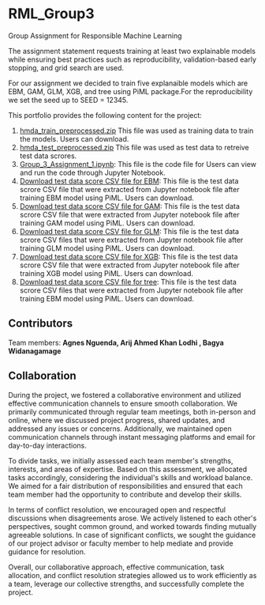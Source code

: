 # RML_Group3
Group Assignment for Responsible Machine Learning

The assignment statement requests training at least two explainable models while ensuring best practices such as reproducibility, validation-based early stopping, and grid search are used.

For our assignment we decided to train five explanaible models which are EBM, GAM, GLM, XGB, and tree using PiML package.For the reproducibility we set the seed up to SEED = 12345. 

This portfolio provides the following content for the project:

1. [hmda_train_preprocessed.zip](https://github.com/arijlodhi/RML_Group3/blob/main/hmda_train_preprocessed.zip) This file was used as training data to train the models. Users can download.
2. [hmda_test_preprocessed.zip]() This file was used as test data to retreive test data scrores.
3.  [Group_3_Assignment_1.ipynb](https://github.com/arijlodhi/RML_Group3/blob/main/Group_3_Assignment_1.ipynb): This file is the code file for  Users can view and run the code through Jupyter Notebook.
4. [Download test data score CSV file for EBM](https://github.com/arijlodhi/RML_Group3/blob/main/group3_piml_EBM.csv): This file is the test data scrore CSV file that were extracted from Jupyter notebook file after training EBM model using PiML. Users can download.
5. [Download test data score CSV file for GAM](https://github.com/arijlodhi/RML_Group3/blob/main/group3_piml_GAM.csv): This file is the test data scrore CSV file that were extracted from Jupyter notebook file after training GAM model using PiML. Users can download.
6. [Download test data score CSV file for GLM](https://github.com/arijlodhi/RML_Group3/blob/main/group3_piml_GLM.csv): This file is the test data scrore CSV files that were extracted from Jupyter notebook file after training GLM model using PiML. Users can download.
7. [Download test data score CSV file for XGB](https://github.com/arijlodhi/RML_Group3/blob/main/group3_piml_XGB.csv): This file is the test data scrore CSV file that were extracted from Jupyter notebook file after training XGB model using PiML. Users can download.
8. [Download test data score CSV file for tree](https://github.com/arijlodhi/RML_Group3/blob/main/group3_piml_tree.csv): This file is the test data scrore CSV files that were extracted from Jupyter notebook file after training EBM model using PiML. Users can download.

## Contributors
Team members: **Agnes Nguenda, Arij Ahmed Khan Lodhi , Bagya Widanagamage**

## Collaboration
During the project, we fostered a collaborative environment and utilized effective communication channels to ensure smooth collaboration. We primarily communicated through regular team meetings, both in-person and online, where we discussed project progress, shared updates, and addressed any issues or concerns. Additionally, we maintained open communication channels through instant messaging platforms and email for day-to-day interactions.

To divide tasks, we initially assessed each team member's strengths, interests, and areas of expertise. Based on this assessment, we allocated tasks accordingly, considering the individual's skills and workload balance. We aimed for a fair distribution of responsibilities and ensured that each team member had the opportunity to contribute and develop their skills.

In terms of conflict resolution, we encouraged open and respectful discussions when disagreements arose. We actively listened to each other's perspectives, sought common ground, and worked towards finding mutually agreeable solutions. In case of significant conflicts, we sought the guidance of our project advisor or faculty member to help mediate and provide guidance for resolution.

Overall, our collaborative approach, effective communication, task allocation, and conflict resolution strategies allowed us to work efficiently as a team, leverage our collective strengths, and successfully complete the project.
